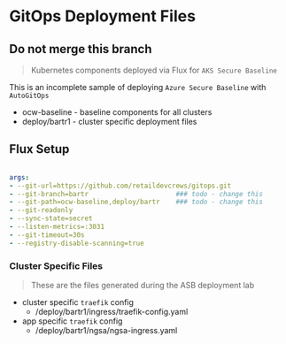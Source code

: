 # GitOps Deployment Files

## Do not merge this branch

> Kubernetes components deployed via Flux for `AKS Secure Baseline`

This is an incomplete sample of deploying `Azure Secure Baseline` with `AutoGitOps`

- ocw-baseline - baseline components for all clusters
- deploy/bartr1 - cluster specific deployment files

## Flux Setup

```yaml

args:
- --git-url=https://github.com/retaildevcrews/gitops.git
- --git-branch=bartr                      ### todo - change this
- --git-path=ocw-baseline,deploy/bartr    ### todo - change this
- --git-readonly
- --sync-state=secret
- --listen-metrics=:3031
- --git-timeout=30s
- --registry-disable-scanning=true


```

### Cluster Specific Files

> These are the files generated during the ASB deployment lab

- cluster specific `traefik` config
  - /deploy/bartr1/ingress/traefik-config.yaml
- app specific `traefik` config
  - /deploy/bartr1/ngsa/ngsa-ingress.yaml
